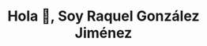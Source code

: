
<img src="" style="height: 100% , width:100%">
<h1 align="center">Hola 👋, Soy Raquel González Jiménez</h1>

<!--
**Raquelgj/Raquelgj** is a ✨ _special_ ✨ repository because its `README.md` (this file) appears on your GitHub profile.

Here are some ideas to get you started:

- 🔭 I’m currently working on ...
- 🌱 I’m currently learning ...
- 👯 I’m looking to collaborate on ...
- 🤔 I’m looking for help with ...
- 💬 Ask me about ...
- 📫 How to reach me: ...
- 😄 Pronouns: ...
- ⚡ Fun fact: ...
-->
